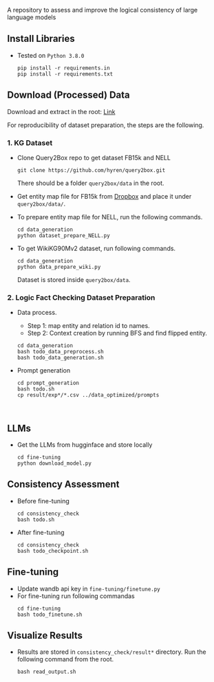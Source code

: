 A repository to assess and improve the logical consistency of large language models

## Install Libraries
- Tested on `Python 3.8.0`
  ```
  pip install -r requirements.in
  pip install -r requirements.txt
  ```

## Download (Processed) Data
Download and extract in the root: [Link](https://drive.google.com/file/d/19TnpWma7Ht3J_N50ZohRjnLh5dQtNxuk/view?usp=sharing)

For reproducibility of dataset preparation, the steps are the following.


### 1. KG Dataset
- Clone Query2Box repo to get dataset FB15k and NELL
    ```
    git clone https://github.com/hyren/query2box.git
    ```
   There should be a folder `query2box/data` in the root.

- Get entity map file for FB15k from [Dropbox](https://www.dropbox.com/scl/fi/z0z935ijqcg39xcdnk0mu/entity.txt?rlkey=yido61oxg9lpuqyuwnktbqqwh&st=hzkizkss&dl=0) and place it under `query2box/data/`.
- To prepare entity map file for NELL, run the following commands.
    ```
    cd data_generation
    python dataset_prepare_NELL.py
    ```

- To get  WikiKG90Mv2 dataset, run following commands.

    ```
    cd data_generation
    python data_prepare_wiki.py
    ```

    Dataset is stored inside `query2box/data`.



### 2. Logic Fact Checking Dataset Preparation
- Data process. 
    - Step 1: map entity and relation id to names. 
    - Step 2: Context creation by running BFS and find flipped entity.
    ```
    cd data_generation
    bash todo_data_preprocess.sh
    bash todo_data_generation.sh
    ```

- Prompt generation
    ```
    cd prompt_generation
    bash todo.sh
    cp result/exp*/*.csv ../data_optimized/prompts 



## LLMs
- Get the LLMs from hugginface and store locally
    ```
    cd fine-tuning
    python download_model.py
    ```



## Consistency Assessment
- Before fine-tuning
    ```
    cd consistency_check
    bash todo.sh
    ```

- After fine-tuning
    ```
    cd consistency_check
    bash todo_checkpoint.sh
    ```

## Fine-tuning
- Update wandb api key in `fine-tuning/finetune.py`
- For fine-tuning run following commandas
    ```
    cd fine-tuning
    bash todo_finetune.sh
    ```

## Visualize Results
- Results are stored in `consistency_check/result*` directory. Run the following command from the root.
    ```
    bash read_output.sh
    ```


